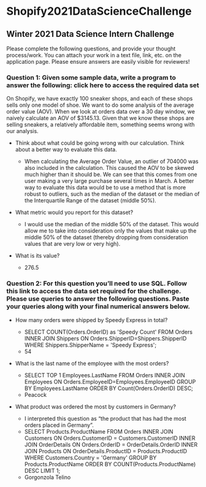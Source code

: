 # Shopify2021DataScienceChallenge

## Winter 2021 Data Science Intern Challenge 

Please complete the following questions, and provide your thought process/work. You can attach your work in a text file, link, etc. on the application page. Please ensure answers are easily visible for reviewers!


### Question 1: Given some sample data, write a program to answer the following: click here to access the required data set

On Shopify, we have exactly 100 sneaker shops, and each of these shops sells only one model of shoe. We want to do some analysis of the average order value (AOV). When we look at orders data over a 30 day window, we naively calculate an AOV of $3145.13. Given that we know these shops are selling sneakers, a relatively affordable item, something seems wrong with our analysis. 

- Think about what could be going wrong with our calculation. Think about a better way to evaluate this data. 
  - When calculating the Average Order Value, an outlier of 704000 was also included in the calculation. This caused the AOV to be skewed much higher than it should be. We can see that this comes from one user making a very large purchase several times in March. A better way to evaluate this data would be to use a method that is more robust to outliers, such as the median of the dataset or the median of the Interquartile Range of the dataset (middle 50%). 

- What metric would you report for this dataset?
  - I would use the median of the middle 50% of the dataset. This would allow me to take into consideration only the values that make up the middle 50% of the dataset (thereby dropping from consideration values that are very low or very high). 

- What is its value?
  - 276.5



### Question 2: For this question you’ll need to use SQL. Follow this link to access the data set required for the challenge. Please use queries to answer the following questions. Paste your queries along with your final numerical answers below.

- How many orders were shipped by Speedy Express in total?
  - SELECT COUNT(Orders.OrderID) as 'Speedy Count'
  FROM Orders
  INNER JOIN Shippers ON Orders.ShipperID=Shippers.ShipperID
  WHERE Shippers.ShipperName = 'Speedy Express';
  - 54

- What is the last name of the employee with the most orders?
  - SELECT TOP 1 Employees.LastName
  FROM Orders
  INNER JOIN Employees ON Orders.EmployeeID=Employees.EmployeeID
  GROUP BY Employees.LastName
  ORDER BY Count(Orders.OrderID) DESC;
  - Peacock

- What product was ordered the most by customers in Germany?
  - I interpreted this question as “the product that has had the most orders placed in Germany”. 
  - SELECT Products.ProductName
  FROM Orders
  INNER JOIN Customers ON Orders.CustomerID = Customers.CustomerID
  INNER JOIN OrderDetails ON Orders.OrderID = OrderDetails.OrderID
  INNER JOIN Products ON OrderDetails.ProductID = Products.ProductID
  WHERE Customers.Country = 'Germany'
  GROUP BY Products.ProductName
  ORDER BY COUNT(Products.ProductName) DESC
  LIMIT 1;
  - Gorgonzola Telino
